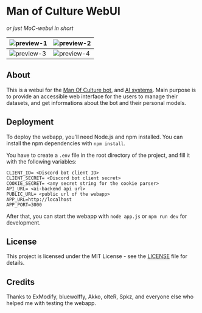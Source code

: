# Man of Culture WebUI
*or just MoC-webui in short*

| ![preview-1](https://legekka.fs.boltz.hu/yfb8i4.png) | ![preview-2](https://legekka.fs.boltz.hu/9au58c.png) |
| ---------------------------------------------------- | ---------------------------------------------------- |
| ![preview-3](https://legekka.fs.boltz.hu/dt5lnd.png) | ![preview-4](https://legekka.fs.boltz.hu/finof4.png) |

## About
This is a webui for the [Man Of Culture bot](https://github.com/legekka/manofculture), and [AI systems](https://github.com/legekka/ai-backend). Main purpose is to provide an accessible web interface for the users to manage their datasets, and get informations about the bot and their personal models.

## Deployment
To deploy the webapp, you'll need Node.js and npm installed. You can install the npm dependencies with `npm install`.

You have to create a `.env` file in the root directory of the project, and fill it with the following variables:
```
CLIENT_ID= <Discord bot client ID>
CLIENT_SECRET= <Discord bot client secret>
COOKIE_SECRET= <any secret string for the cookie parser>
API_URL= <ai-backend api url>
PUBLIC_URL= <public url of the webapp>
APP_URL=http://localhost
APP_PORT=3000
```

After that, you can start the webapp with `node app.js` or `npm run dev` for development.

## License
This project is licensed under the MIT License - see the [LICENSE](LICENSE) file for details.

## Credits
Thanks to ExModify, bluewolffy, Akko, olteR, Spkz, and everyone else who helped me with testing the webapp.